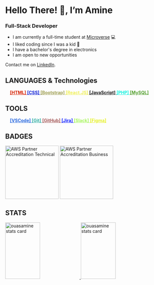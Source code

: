 # Hello There! 👋, I’m Amine 

### Full-Stack Developer

- I am currently a full-time student at [Microverse](https://www.microverse.org) 💻
- I liked coding since I was a kid 💞
- I have a bachelor's degree in electronics 
- I am open to new opportunities

Contact me on [LinkedIn](https://www.linkedin.com/in/amine-ouassef/).

## LANGUAGES & Technologies

<p style="margin:15px;">
  <a href="https://html.spec.whatwg.org/" style="color:#d52000;font-weight:bold;">
    [HTML]
    </a>
  <a href="https://www.w3.org/TR/CSS/#css" style="color:#1020d5;font-weight:bold;">
    [CSS]
    </a>
  <a href="https://getbootstrap.com/" style="color:#a0a055;font-weight:bold;">
    [Bootstrap]
    </a>
  <a href="https://reactjs.org/" style="color:#efef54;font-weight:bold;">
    [React.JS]
    </a>
  <a href="https://www.ecma-international.org/publications-and-standards/standards/ecma-262/" style="color:#102a050;font-weight:bold;">
    [JavaScript]
    </a>
  <a href="https://www.php.net/" style="color:#10f0de;font-weight:bold;">
    [PHP]
    </a>
  <a href="https://www.mysql.com/" style="color:#55a030;font-weight:bold;">
    [MySQL]
    </a>
   
</p> 

## TOOLS

<p style="margin:15px;">
  <a href="https://code.visualstudio.com/" style="color:#2767de;font-weight:bold;">
    [VSCode]
    </a>
  <a href="https://git-scm.com/" style="color:#33afa5;font-weight:bold;">
    [Git]
    </a>
  <a href="https://github.com/" style="color:#a55a5a;font-weight:bold;">
    [GitHub]
  </a>
  <a href="https://www.atlassian.com/software/jira" style="color:#1020ff;font-weight:bold;">
    [Jira]
    </a>
  <a href="https://slack.com/" style="color:#a5f55a;font-weight:bold;">
    [Slack]
    </a>
  <a href="https://www.figma.com/" style="color:#e5f025;font-weight:bold;">
    [Figma]
    </a>
</p>

## BADGES

<p>
  <a href="https://www.credly.com/badges/d6e477eb-ede3-4f91-bd29-f06d2bdd52ae/public_url" target="_blank">
    <img height="170px" src="https://user-images.githubusercontent.com/104319462/187560579-230b4a18-6ebc-4314-8572-1cfe15480eb7.png" alt="AWS Partner Accreditation Technical"/></a>
  <a href="https://www.credly.com/badges/7499c2ab-2c02-440c-8b66-79371fccc14f/public_url" target="_blank">
    <img height="170px" src="https://user-images.githubusercontent.com/104319462/187560087-ad301031-999c-4c26-8b28-1e12f9c7c86a.png" alt="AWS Partner Accreditation Business"/></a>
</p>

## STATS

<a href="#">
  <img  width="47%" height="180px" src="https://github-readme-stats.vercel.app/api/top-langs?username=ouasamine&theme=gruvbox&title_color=c3ce9c&text_color=c3ce9c&bg_color=400726&hide_border=true&layout=compact" alt="ouasamine stats card" />
  <img  width="47%" height="180px" src="https://github-readme-stats.vercel.app/api?username=ouasamine&show_icons=true&theme=gruvbox&title_color=c3ce9c&text_color=c3ce9c&bg_color=400726&hide_border=true" alt="ouasamine stats card" />
</a>

